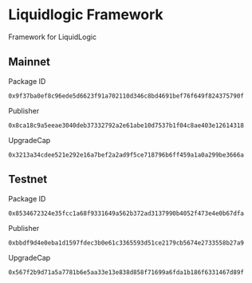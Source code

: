 # Liquidlogic Framework

Framework for LiquidLogic

## Mainnet

Package ID

```
0x9f37ba0ef8c96ede5d6623f91a702110d346c8bd4691bef76f649f824375790f
```

Publisher

```
0x8ca18c9a5eeae3040deb37332792a2e61abe10d7537b1f04c8ae403e12614318
```

UpgradeCap

```
0x3213a34cdee521e292e16a7bef2a2ad9f5ce718796b6ff459a1a0a299be3666a
```

## Testnet

Package ID

```
0x8534672324e35fcc1a68f9331649a562b372ad3137990b4052f473e4e0b67dfa
```

Publisher

```
0xbbdf9d4e0eba1d1597fdec3b0e61c3365593d51ce2179cb5674e2733558b27a9
```

UpgradeCap

```
0x567f2b9d71a5a7781b6e5aa33e13e838d858f71699a6fda1b186f6331467d89f
```
